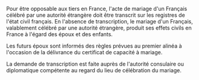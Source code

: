   
 Pour être opposable aux tiers en France, l'acte de mariage d'un Français célébré par une autorité étrangère doit être transcrit sur les registres de l'état civil français. En l'absence de transcription, le mariage d'un Français, valablement célébré par une autorité étrangère, produit ses effets civils en France à l'égard des époux et des enfants.  

  
 Les futurs époux sont informés des règles prévues au premier alinéa à l'occasion de la délivrance du certificat de capacité à mariage.  

  
 La demande de transcription est faite auprès de l'autorité consulaire ou diplomatique compétente au regard du lieu de célébration du mariage.  
